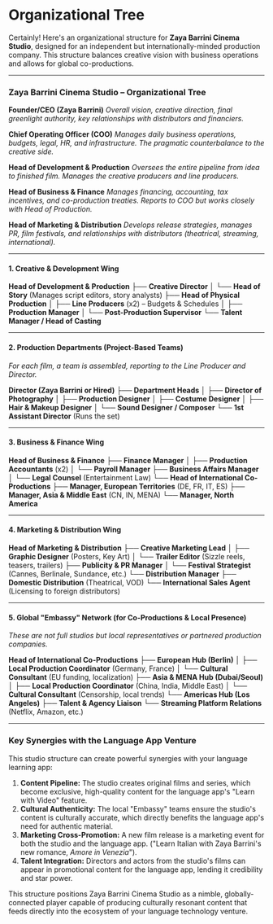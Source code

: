 # Organizational Tree

Certainly! Here's an organizational structure for **Zaya Barrini Cinema Studio**, designed for an independent but internationally-minded production company. This structure balances creative vision with business operations and allows for global co-productions.

---

### **Zaya Barrini Cinema Studio – Organizational Tree**

**Founder/CEO (Zaya Barrini)**
*Overall vision, creative direction, final greenlight authority, key relationships with distributors and financiers.*

**Chief Operating Officer (COO)**
*Manages daily business operations, budgets, legal, HR, and infrastructure. The pragmatic counterbalance to the creative side.*

**Head of Development & Production**
*Oversees the entire pipeline from idea to finished film. Manages the creative producers and line producers.*

**Head of Business & Finance**
*Manages financing, accounting, tax incentives, and co-production treaties. Reports to COO but works closely with Head of Production.*

**Head of Marketing & Distribution**
*Develops release strategies, manages PR, film festivals, and relationships with distributors (theatrical, streaming, international).*

---

#### **1. Creative & Development Wing**

**Head of Development & Production**
├── **Creative Director**
│   └── **Head of Story** (Manages script editors, story analysts)
├── **Head of Physical Production**
│   ├── **Line Producers** (x2) – Budgets & Schedules
│   ├── **Production Manager**
│   └── **Post-Production Supervisor**
└── **Talent Manager / Head of Casting**

---

#### **2. Production Departments (Project-Based Teams)**

*For each film, a team is assembled, reporting to the Line Producer and Director.*

**Director (Zaya Barrini or Hired)**
├── **Department Heads**
│   ├── **Director of Photography**
│   ├── **Production Designer**
│   ├── **Costume Designer**
│   ├── **Hair & Makeup Designer**
│   └── **Sound Designer / Composer**
└── **1st Assistant Director** (Runs the set)

---

#### **3. Business & Finance Wing**

**Head of Business & Finance**
├── **Finance Manager**
│   ├── **Production Accountants** (x2)
│   └── **Payroll Manager**
├── **Business Affairs Manager**
│   └── **Legal Counsel** (Entertainment Law)
└── **Head of International Co-Productions**
    ├── **Manager, European Territories** (DE, FR, IT, ES)
    ├── **Manager, Asia & Middle East** (CN, IN, MENA)
    └── **Manager, North America**

---

#### **4. Marketing & Distribution Wing**

**Head of Marketing & Distribution**
├── **Creative Marketing Lead**
│   ├── **Graphic Designer** (Posters, Key Art)
│   └── **Trailer Editor** (Sizzle reels, teasers, trailers)
├── **Publicity & PR Manager**
│   └── **Festival Strategist** (Cannes, Berlinale, Sundance, etc.)
└── **Distribution Manager**
    ├── **Domestic Distribution** (Theatrical, VOD)
    └── **International Sales Agent** (Licensing to foreign distributors)

---

#### **5. Global "Embassy" Network (for Co-Productions & Local Presence)**

*These are not full studios but local representatives or partnered production companies.*

**Head of International Co-Productions**
├── **European Hub (Berlin)**
│   ├── **Local Production Coordinator** (Germany, France)
│   └── **Cultural Consultant** (EU funding, localization)
├── **Asia & MENA Hub (Dubai/Seoul)**
│   ├── **Local Production Coordinator** (China, India, Middle East)
│   └── **Cultural Consultant** (Censorship, local trends)
└── **Americas Hub (Los Angeles)**
    ├── **Talent & Agency Liaison**
    └── **Streaming Platform Relations** (Netflix, Amazon, etc.)

---

### **Key Synergies with the Language App Venture**

This studio structure can create powerful synergies with your language learning app:

1.  **Content Pipeline:** The studio creates original films and series, which become exclusive, high-quality content for the language app's "Learn with Video" feature.
2.  **Cultural Authenticity:** The local "Embassy" teams ensure the studio's content is culturally accurate, which directly benefits the language app's need for authentic material.
3.  **Marketing Cross-Promotion:** A new film release is a marketing event for both the studio and the language app. ("Learn Italian with Zaya Barrini's new romance, *Amore in Venezia*").
4.  **Talent Integration:** Directors and actors from the studio's films can appear in promotional content for the language app, lending it credibility and star power.

This structure positions Zaya Barrini Cinema Studio as a nimble, globally-connected player capable of producing culturally resonant content that feeds directly into the ecosystem of your language technology venture.